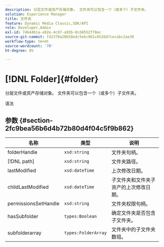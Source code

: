 ```yaml
---
description: 分层文件或资产存储对象。 文件夹可以包含一个（或多个）子文件夹。
solution: Experience Manager
title: 文件夹
feature: Dynamic Media Classic,SDK/API
role: Developer,Admin
exl-id: 74b44b1a-a92e-4c97-a93b-0cd4552f78ec
source-git-commit: f42378a20b58e4c5ebc961c6526d7cecabc2ae38
workflow-type: tm+mt
source-wordcount: '70'
ht-degree: 8%

---
```


# [!DNL Folder]{#folder}

分层文件或资产存储对象。 文件夹可以包含一个（或多个）子文件夹。

语法

## 参数 {#section-2fc9bea56b6d4b72b80d4f04c5f9b862}

| 名称 | 类型 | 说明 |
|---|---|---|
| folderHandle | `xsd:string` | 文件夹句柄。 |
| [!DNL path] | `xsd:string` | 文件夹路径。 |
| lastModified | `xsd:dateTime` | 上次修改日期。 |
| childLastModified | `xsd:dateTime` | 子文件夹和文件夹子资产的上次修改日期。 |
| permissionsSetHandle | `xsd:string` | 文件夹权限句柄。 |
| hasSubfolder | `types:Boolean` | 确定文件夹是否包含子文件夹。 |
| subfolderarray | `types:FolderArray` | 文件夹中的子文件夹数组。 |
